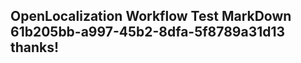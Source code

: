 <properties
ms.topic="hero-topic"
ms.test1="hero-topic"
ms.test2="test"/>

## OpenLocalization Workflow Test MarkDown 61b205bb-a997-45b2-8dfa-5f8789a31d13 thanks!
